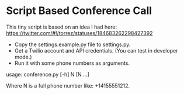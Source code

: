 # Script Based Conference Call

This tiny script is based on an idea I had here:
https://twitter.com/#!/torrez/statuses/184683262298427392

* Copy the settings.example.py file to settings.py.
* Get a Twilio account and API credentials. (You can test in developer mode.)
* Run it with some phone numbers as arguments.

usage: conference.py [-h] N [N ...]

Where N is a full phone number like: +14155551212.